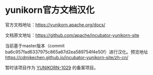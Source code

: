 # yunikorn官方文档汉化

官方文档地址：<https://yunikorn.apache.org/docs/>

文档原文地址：<https://github.com/apache/incubator-yunikorn-site>

当前基于master版本（commit ba6c957fad6337975c865a67d2ea589754f4e50f）进行汉化。预览地址 <https://cdmikechen.github.io/incubator-yunikorn-site/zh-cn/>

暂时该项目作为 [YUNIKORN-1029](https://issues.apache.org/jira/browse/YUNIKORN-1029) 的备案项目。
